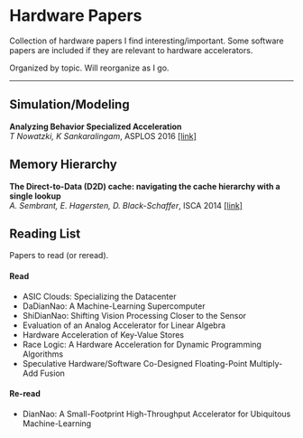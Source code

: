 # Hardware Papers
Collection of hardware papers I find interesting/important. Some software papers are included if they are relevant to hardware accelerators.

Organized by topic. Will reorganize as I go. 
    
---
## Simulation/Modeling
**Analyzing Behavior Specialized Acceleration**  
*T Nowatzki, K Sankaralingam*, ASPLOS 2016 [[link]](http://research.cs.wisc.edu/vertical/papers/2016/asplos16-exocore.pdf)

## Memory Hierarchy
**The Direct-to-Data (D2D) cache: navigating the cache hierarchy with a single lookup**  
*A. Sembrant, E. Hagersten, D. Black-Schaffer*, ISCA 2014 [[link]](https://www.it.uu.se/katalog/andse541/isca14-final.pdf)

## Reading List
Papers to read (or reread).

#### Read
- ASIC Clouds: Specializing the Datacenter
- DaDianNao: A Machine-Learning Supercomputer
- ShiDianNao: Shifting Vision Processing Closer to the Sensor
- Evaluation of an Analog Accelerator for Linear Algebra
- Hardware Acceleration of Key-Value Stores
- Race Logic: A Hardware Acceleration for Dynamic Programming Algorithms
- Speculative Hardware/Software Co-Designed Floating-Point Multiply-Add Fusion

#### Re-read
- DianNao: A Small-Footprint High-Throughput Accelerator for Ubiquitous Machine-Learning

